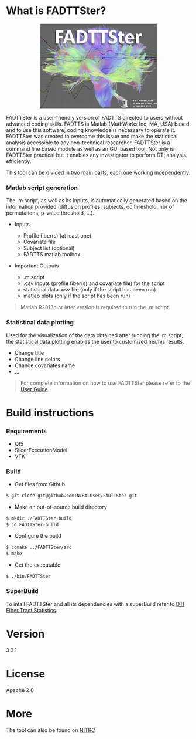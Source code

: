 # What is FADTTSter?

<p align="center"><img src="doc/Logo/logoFADTTSter_small.jpg" alt="LogoFADTTSer_small"/></p>

FADTTSter is a user-friendly version of FADTTS directed to users without advanced coding skills.
FADTTS is Matlab (MathWorks Inc, MA, USA) based and to use this software, coding knowledge is necessary to operate it.
FADTTSter was created to overcome this issue and make the statistical analysis accessible to any non-technical researcher.
FADTTSter is a command line based module as well as an GUI based tool.
Not only is FADTTSter practical but it enables any investigator to perform DTI analysis efficiently.

This tool can be divided in two main parts, each one working independently.

### Matlab script generation
The .m script, as well as its inputs, is automatically generated based on the information provided (diffusion profiles, subjects, qc threshold, nbr of permutations, p-value threshold, ...).

* Inputs
    - Profile fiber(s) (at least one)
    - Covariate file
    - Subject list (optional)
    - FADTTS matlab toolbox

* Important Outputs
    - .m script
    - .csv inputs (profile fiber(s) and covariate file) for the script
    - statistical data .csv file (only if the script has been run)
    - matlab plots (only if the script has been run)

> Matlab R2013b or later version is required to run the .m script.


### Statistical data plotting
Used for the visualization of the data obtained after running the .m script, the statistical data plotting enables the user to customized her/his results.
* Change title
* Change line colors
* Change covariates name
* ...


> For complete information on how to use FADTTSter please refer to the [User Guide].


# Build instructions

### Requirements
* Qt5
* SlicerExecutionModel
* VTK

### Build
* Get files from Github
```sh
$ git clone git@github.com:NIRALUser/FADTTSter.git
```

* Make an out-of-source build directory
```sh
$ mkdir ./FADTTSter-build
$ cd FADTTSter-build
```

* Configure the build
```sh
$ ccmake ../FADTTSter/src
$ make
```

* Get the executable
```sh
$ ./bin/FADTTSter
```

### SuperBuild
To intall FADTTSter and all its dependencies with a superBuild refer to [DTI Fiber Tract Statistics].



# Version
3.3.1

# License
Apache 2.0

# More
The tool can also be found on [NITRC]

[//]: #

   [DTI Fiber Tract Statistics]: <https://github.com/NIRALUser/DTIFiberTractStatistics>
   [User Guide]: <https://github.com/jeantm/FADTTSter/blob/master/doc/UserGuide/UserGuide.txt>
   [NITRC]: <http://www.nitrc.org>

